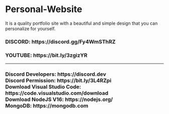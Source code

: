 # Personal-Website
It is a quality portfolio site with a beautiful and simple design that you can personalize for yourself.

<h3>DISCORD: https://discord.gg/Fy4WmSThRZ</h3>
<h3>YOUTUBE: https://bit.ly/3zgizYR</h3>
<hr>
<h3>
Discord Developers: https://discord.dev<br>
Discord Permission: https://bit.ly/3L4RZpi<br>
Download Visual Studio Code: https://code.visualstudio.com/download<br>
Download NodeJS V16: https://nodejs.org/<br>
MongoDB: https://mongodb.com
</h3>
